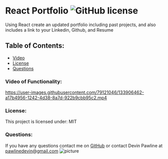 # React Portfolio  ![GitHub license](https://img.shields.io/github/license/Naereen/StrapDown.js.svg)
Using React create an updated portfolio including past projects, and also includes a link to your Linkedin, Github, and Resume
## Table of Contents:
* [Video](#video)
* [License](#license)
* [Questions](#questions)
### Video of Functionality:


https://user-images.githubusercontent.com/79121046/133906462-a17b4956-1242-4d38-8a7d-922b9cbb95c2.mp4


### License:
This project is licensed under:
MIT
### Questions:
If you have any questions contact me on [GitHub](https://github.com/DevinPawline) or contact 
Devin Pawline at pawlinedevin@gmail.com
![picture](https://github.com/DevinPawline.png?size=80)